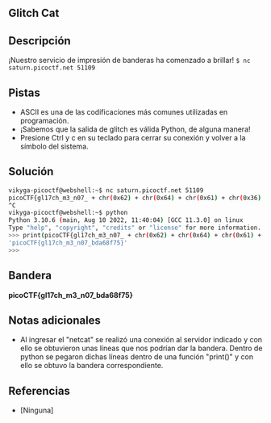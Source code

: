 ## Glitch Cat

## Descripción
¡Nuestro servicio de impresión de banderas ha comenzado a brillar! `$ nc saturn.picoctf.net 51109`

## Pistas
* ASCII es una de las codificaciones más comunes utilizadas en programación.
* ¡Sabemos que la salida de glitch es válida Python, de alguna manera!
* Presione Ctrl y c en su teclado para cerrar su conexión y volver a la símbolo del sistema.

## Solución
``` bash 
vikyga-picoctf@webshell:~$ nc saturn.picoctf.net 51109
picoCTF{gl17ch_m3_n07_ + chr(0x62) + chr(0x64) + chr(0x61) + chr(0x36) + chr(0x38) + chr(0x66) + chr(0x37) + chr(0x35) + '}'
^C
vikyga-picoctf@webshell:~$ python  
Python 3.10.6 (main, Aug 10 2022, 11:40:04) [GCC 11.3.0] on linux
Type "help", "copyright", "credits" or "license" for more information.
>>> print(picoCTF{gl17ch_m3_n07_ + chr(0x62) + chr(0x64) + chr(0x61) + chr(0x36) + chr(0x38) + chr(0x66) + chr(0x37) + chr(0x35) + '}')
'picoCTF{gl17ch_m3_n07_bda68f75}'
>>> 
```

## Bandera
**picoCTF{gl17ch_m3_n07_bda68f75}**

## Notas adicionales
* Al ingresar el "netcat" se realizó una conexión al servidor indicado y con ello se obtuvieron unas líneas que nos podrían dar la bandera. Dentro de python se pegaron dichas líneas dentro de una función "print()" y con ello se obtuvo la bandera correspondiente.

## Referencias
* [Ninguna]